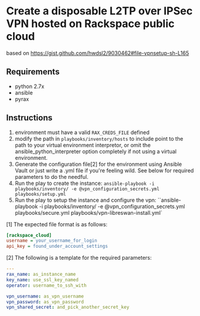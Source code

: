 # Create a disposable L2TP over IPSec VPN hosted on Rackspace public cloud



based on https://gist.github.com/hwdsl2/9030462#file-vpnsetup-sh-L165

Requirements
---

- python 2.7x
- ansible
- pyrax

Instructions
---
1. environment must have a valid `RAX_CREDS_FILE` defined
2. modify the path in `playbooks/inventory/hosts` to include point to the path to your virtual environment interpretor, or omit the ansible_python_interpreter option completely if not using a virtual environment.
3. Generate the configuration file[2] for the environment using Ansible Vault or just write a .yml file if you're feeling wild. See below for required parameters to do the needful.
4. Run the play to create the instance: `ansible-playbook -i playbooks/inventory/ -e @vpn_configuration_secrets.yml playbooks/setup.yml`
5. Run the play to setup the instance and configure the vpn: ``ansible-playbook -i playbooks/inventory/ -e @vpn_configuration_secrets.yml playbooks/secure.yml playbooks/vpn-libreswan-install.yml` 

[1]
The expected file format is as follows:
```ini
[rackspace_cloud]
username = your_username_for_login
api_key = found_under_account_settings
```

[2]
The following is a template for the required parameters:
```yml
---
rax_name: as_instance_name
key_name: use_ssl_key_named
operator: username_to_ssh_with

vpn_username: as_vpn_username
vpn_password: as_vpn_password
vpn_shared_secret: and_pick_another_secret_key
```

